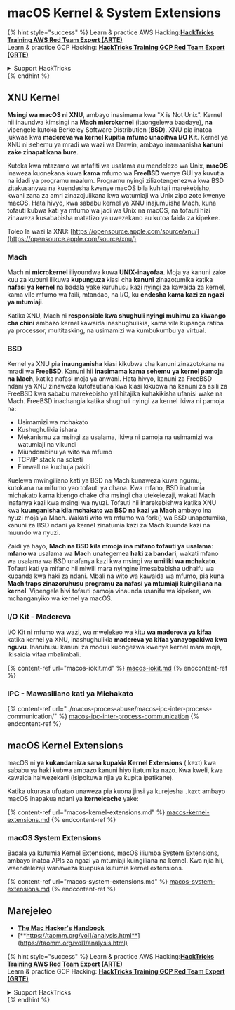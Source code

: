 # macOS Kernel & System Extensions

{% hint style="success" %}
Learn & practice AWS Hacking:<img src="../../../.gitbook/assets/arte.png" alt="" data-size="line">[**HackTricks Training AWS Red Team Expert (ARTE)**](https://training.hacktricks.xyz/courses/arte)<img src="../../../.gitbook/assets/arte.png" alt="" data-size="line">\
Learn & practice GCP Hacking: <img src="../../../.gitbook/assets/grte.png" alt="" data-size="line">[**HackTricks Training GCP Red Team Expert (GRTE)**<img src="../../../.gitbook/assets/grte.png" alt="" data-size="line">](https://training.hacktricks.xyz/courses/grte)

<details>

<summary>Support HackTricks</summary>

* Check the [**subscription plans**](https://github.com/sponsors/carlospolop)!
* **Join the** 💬 [**Discord group**](https://discord.gg/hRep4RUj7f) or the [**telegram group**](https://t.me/peass) or **follow** us on **Twitter** 🐦 [**@hacktricks\_live**](https://twitter.com/hacktricks\_live)**.**
* **Share hacking tricks by submitting PRs to the** [**HackTricks**](https://github.com/carlospolop/hacktricks) and [**HackTricks Cloud**](https://github.com/carlospolop/hacktricks-cloud) github repos.

</details>
{% endhint %}

## XNU Kernel

**Msingi wa macOS ni XNU**, ambayo inasimama kwa "X is Not Unix". Kernel hii inaundwa kimsingi na **Mach microkernel** (itaongelewa baadaye), **na** vipengele kutoka Berkeley Software Distribution (**BSD**). XNU pia inatoa jukwaa kwa **madereva wa kernel kupitia mfumo unaoitwa I/O Kit**. Kernel ya XNU ni sehemu ya mradi wa wazi wa Darwin, ambayo inamaanisha **kanuni zake zinapatikana bure**.

Kutoka kwa mtazamo wa mtafiti wa usalama au mendelezo wa Unix, **macOS** inaweza kuonekana kuwa **kama** mfumo wa **FreeBSD** wenye GUI ya kuvutia na idadi ya programu maalum. Programu nyingi zilizotengenezwa kwa BSD zitakusanywa na kuendesha kwenye macOS bila kuhitaji marekebisho, kwani zana za amri zinazojulikana kwa watumiaji wa Unix zipo zote kwenye macOS. Hata hivyo, kwa sababu kernel ya XNU inajumuisha Mach, kuna tofauti kubwa kati ya mfumo wa jadi wa Unix na macOS, na tofauti hizi zinaweza kusababisha matatizo ya uwezekano au kutoa faida za kipekee.

Toleo la wazi la XNU: [https://opensource.apple.com/source/xnu/](https://opensource.apple.com/source/xnu/)

### Mach

Mach ni **microkernel** iliyoundwa kuwa **UNIX-inayofaa**. Moja ya kanuni zake kuu za kubuni ilikuwa **kupunguza** kiasi cha **kanuni** zinazotumika katika **nafasi ya kernel** na badala yake kuruhusu kazi nyingi za kawaida za kernel, kama vile mfumo wa faili, mtandao, na I/O, ku **endesha kama kazi za ngazi ya mtumiaji**.

Katika XNU, Mach ni **responsible kwa shughuli nyingi muhimu za kiwango cha chini** ambazo kernel kawaida inashughulikia, kama vile kupanga ratiba ya processor, multitasking, na usimamizi wa kumbukumbu ya virtual.

### BSD

Kernel ya XNU pia **inaunganisha** kiasi kikubwa cha kanuni zinazotokana na mradi wa **FreeBSD**. Kanuni hii **inasimama kama sehemu ya kernel pamoja na Mach**, katika nafasi moja ya anwani. Hata hivyo, kanuni za FreeBSD ndani ya XNU zinaweza kutofautiana kwa kiasi kikubwa na kanuni za asili za FreeBSD kwa sababu marekebisho yalihitajika kuhakikisha ufanisi wake na Mach. FreeBSD inachangia katika shughuli nyingi za kernel ikiwa ni pamoja na:

* Usimamizi wa mchakato
* Kushughulikia ishara
* Mekanismu za msingi za usalama, ikiwa ni pamoja na usimamizi wa watumiaji na vikundi
* Miundombinu ya wito wa mfumo
* TCP/IP stack na soketi
* Firewall na kuchuja pakiti

Kuelewa mwingiliano kati ya BSD na Mach kunaweza kuwa ngumu, kutokana na mifumo yao tofauti ya dhana. Kwa mfano, BSD inatumia michakato kama kitengo chake cha msingi cha utekelezaji, wakati Mach inafanya kazi kwa msingi wa nyuzi. Tofauti hii inarekebishwa katika XNU kwa **kuunganisha kila mchakato wa BSD na kazi ya Mach** ambayo ina nyuzi moja ya Mach. Wakati wito wa mfumo wa fork() wa BSD unapotumika, kanuni za BSD ndani ya kernel zinatumia kazi za Mach kuunda kazi na muundo wa nyuzi.

Zaidi ya hayo, **Mach na BSD kila mmoja ina mifano tofauti ya usalama**: **mfano wa** usalama wa **Mach** unategemea **haki za bandari**, wakati mfano wa usalama wa BSD unafanya kazi kwa msingi wa **umiliki wa mchakato**. Tofauti kati ya mifano hii miwili mara nyingine imesababisha udhaifu wa kupanda kwa haki za ndani. Mbali na wito wa kawaida wa mfumo, pia kuna **Mach traps zinazoruhusu programu za nafasi ya mtumiaji kuingiliana na kernel**. Vipengele hivi tofauti pamoja vinaunda usanifu wa kipekee, wa mchanganyiko wa kernel ya macOS.

### I/O Kit - Madereva

I/O Kit ni mfumo wa wazi, wa mwelekeo wa kitu **wa madereva ya kifaa** katika kernel ya XNU, inashughulikia **madereva ya kifaa yanayopakiwa kwa nguvu**. Inaruhusu kanuni za moduli kuongezwa kwenye kernel mara moja, ikisaidia vifaa mbalimbali.

{% content-ref url="macos-iokit.md" %}
[macos-iokit.md](macos-iokit.md)
{% endcontent-ref %}

### IPC - Mawasiliano kati ya Michakato

{% content-ref url="../macos-proces-abuse/macos-ipc-inter-process-communication/" %}
[macos-ipc-inter-process-communication](../macos-proces-abuse/macos-ipc-inter-process-communication/)
{% endcontent-ref %}

## macOS Kernel Extensions

macOS ni **ya kukandamiza sana kupakia Kernel Extensions** (.kext) kwa sababu ya haki kubwa ambazo kanuni hiyo itatumika nazo. Kwa kweli, kwa kawaida haiwezekani (isipokuwa njia ya kupita ipatikane).

Katika ukurasa ufuatao unaweza pia kuona jinsi ya kurejesha `.kext` ambayo macOS inapakua ndani ya **kernelcache** yake:

{% content-ref url="macos-kernel-extensions.md" %}
[macos-kernel-extensions.md](macos-kernel-extensions.md)
{% endcontent-ref %}

### macOS System Extensions

Badala ya kutumia Kernel Extensions, macOS iliumba System Extensions, ambayo inatoa APIs za ngazi ya mtumiaji kuingiliana na kernel. Kwa njia hii, waendelezaji wanaweza kuepuka kutumia kernel extensions.

{% content-ref url="macos-system-extensions.md" %}
[macos-system-extensions.md](macos-system-extensions.md)
{% endcontent-ref %}

## Marejeleo

* [**The Mac Hacker's Handbook**](https://www.amazon.com/-/es/Charlie-Miller-ebook-dp-B004U7MUMU/dp/B004U7MUMU/ref=mt\_other?\_encoding=UTF8\&me=\&qid=)
* [**https://taomm.org/vol1/analysis.html**](https://taomm.org/vol1/analysis.html)

{% hint style="success" %}
Learn & practice AWS Hacking:<img src="../../../.gitbook/assets/arte.png" alt="" data-size="line">[**HackTricks Training AWS Red Team Expert (ARTE)**](https://training.hacktricks.xyz/courses/arte)<img src="../../../.gitbook/assets/arte.png" alt="" data-size="line">\
Learn & practice GCP Hacking: <img src="../../../.gitbook/assets/grte.png" alt="" data-size="line">[**HackTricks Training GCP Red Team Expert (GRTE)**<img src="../../../.gitbook/assets/grte.png" alt="" data-size="line">](https://training.hacktricks.xyz/courses/grte)

<details>

<summary>Support HackTricks</summary>

* Check the [**subscription plans**](https://github.com/sponsors/carlospolop)!
* **Join the** 💬 [**Discord group**](https://discord.gg/hRep4RUj7f) or the [**telegram group**](https://t.me/peass) or **follow** us on **Twitter** 🐦 [**@hacktricks\_live**](https://twitter.com/hacktricks\_live)**.**
* **Share hacking tricks by submitting PRs to the** [**HackTricks**](https://github.com/carlospolop/hacktricks) and [**HackTricks Cloud**](https://github.com/carlospolop/hacktricks-cloud) github repos.

</details>
{% endhint %}
